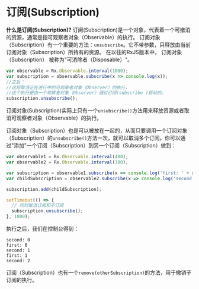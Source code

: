 # 订阅(Subscription)

**什么是订阅(Subscription)?** 订阅(Subscription)是一个对象，代表着一个可撤消的资源，通常是指可观察者对象（Observable）的执行。 订阅对象（Subscription）有一个重要的方法：`unsubscribe`。它不带参数，只释放由当前订阅对象（Subscription）所持有的资源。 在以往的RxJS版本中， 订阅对象（Subscription） 被称为"可消除者（Disposable）"。

```js
var observable = Rx.Observable.interval(1000);
var subscription = observable.subscribe(x => console.log(x));
//之后：
//这将取消正在进行中的可观察者对象（Observer）的执行，
//这个执行是由一个观察者对象（Observer）通过订阅(subscribe )启动的。
subscription.unsubscribe(); 
```

<span class="informal">订阅对象(Subscription)实际上只有一个`unsubscribe()`方法用来释放资源或者取消可观察者对象（Observable）的执行。</span>

订阅对象（Subscription）也是可以被放在一起的，从而只要调用一个订阅对象（Subscription）的`unsubscribe()`方法一次，就可以取消多个订阅。你可以通过"添加"一个订阅（Subscription）到另一个订阅（Subscription）做到：

```js
var observable1 = Rx.Observable.interval(400);
var observable2 = Rx.Observable.interval(300);

var subscription = observable1.subscribe(x => console.log('first: ' + x));
var childSubscription = observable2.subscribe(x => console.log('second: ' + x));

subscription.add(childSubscription);

setTimeout(() => {
  // 同时取消订阅和子订阅
  subscription.unsubscribe();
}, 1000);
```

执行之后，我们在控制台得到：

```none
second: 0
first: 0
second: 1
first: 1
second: 2
```

订阅（Subscription）也有一个`remove(otherSubscription)`的方法，用于撤销子订阅的执行。
